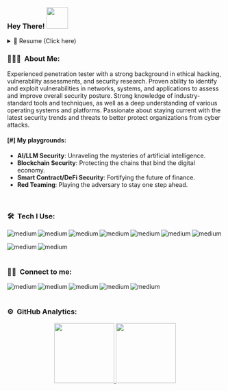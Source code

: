 ### Hey There! <img src="https://media.giphy.com/media/WUlplcMpOCEmTGBtBW/giphy.gif" width="50">

<details>
  <summary>📃 Resume (Click here)</summary>


## Education

- 📖 **Bachelor in computer science**\
📆 2015 - 2018\
📍 **Mithibai College** - Mumbai, India

## Experience

<img align="right" src="https://img.shields.io/badge/Kali_Linux-557C94?style=for-the-badge&logo=kali-linux&logoColor=white" />

  
- 👨‍💻 **Security Consultant II**\
📆 2021 - Present\
📍 **NetSPI** - India, Remote
  
- 👨‍💻 **Associate Consultant**\
📆 2020 - 2021\
📍 **Aujas Networks Ltd** - Mumbai, India

- 👨‍💻 **Executive Cyber-i**\
📆 2019 - 2019\
📍 **AGC Networks Ltd** - Mumbai, India


- 👨‍💻 **Freelancer/Bug Bounty Hunter**\
📆 2018 - 2019\
📍 **Freelancer** - India, Remote

</details>


### 👨🏻‍💻 &nbsp;About Me: 
<p><A guy who loves to break or you can say "just a tech"👨‍💻!

Experienced penetration tester with a strong background in ethical hacking, vulnerability assessments, and security research. Proven ability to identify and exploit vulnerabilities in networks, systems, and applications to assess and improve overall security posture. Strong knowledge of industry-standard tools and techniques, as well as a deep understanding of various operating systems and platforms. Passionate about staying current with the latest security trends and threats to better protect organizations from cyber attacks.

#### [#] My playgrounds:
- **AI/LLM Security**: Unraveling the mysteries of artificial intelligence.
- **Blockchain Security**: Protecting the chains that bind the digital economy.
- **Smart Contract/DeFi Security**: Fortifying the future of finance.
- **Red Teaming**: Playing the adversary to stay one step ahead.
</p>

<br>

### 🛠 &nbsp;Tech I Use:

[<img align="left" alt="medium" src="https://img.shields.io/badge/Python-14354C?style=for-the-badge&logo=python&logoColor=white" />][Python]

[<img align="left" alt="medium" src="https://img.shields.io/badge/Go-00ADD8?style=for-the-badge&logo=go&logoColor=white" />][Go]

[<img align="left" alt="medium" src="https://img.shields.io/badge/Shell_Script-121011?style=for-the-badge&logo=gnu-bash&logoColor=white" />][bash]

[<img align="left" alt="medium" src="https://img.shields.io/badge/PowerShell-5391FE?style=for-the-badge&logo=PowerShell&logoColor=white" />][Powershell]

[<img align="left" alt="medium" src="https://img.shields.io/badge/Kali_Linux-557C94?style=for-the-badge&logo=kali-linux&logoColor=white" />][Kali]

[<img align="left" alt="medium" src="https://img.shields.io/badge/Visual_Studio_Code-0078D4?style=for-the-badge&logo=visual%20studio%20code&logoColor=white" />][Vcode]

[<img align="left" alt="medium" src="https://img.shields.io/badge/C%23-239120?style=for-the-badge&logo=c-sharp&logoColor=white" />][CS]

<br>

[<img align="left" alt="medium" src="https://img.shields.io/badge/Ethereum-A6A9AA?style=for-the-badge&logo=ethereum&logoColor=white" />][Eth]

[<img align="left" alt="medium" src="https://img.shields.io/badge/GitHub-100000?style=for-the-badge&logo=github&logoColor=white" />][git]

<br>
<br>

### 🤝🏻 &nbsp;Connect to me:

[<img align="left" alt="medium" src="https://img.shields.io/badge/Twitter-1DA1F2?style=for-the-badge&logo=twitter&logoColor=white" />][Twitter]

[<img align="left" alt="medium" src="https://img.shields.io/badge/LinkedIn-0077B5?style=for-the-badge&logo=linkedin&logoColor=white" />][LinkedIn]

[<img align="left" alt="medium" src="https://img.shields.io/badge/Telegram-2CA5E0?style=for-the-badge&logo=telegram&logoColor=white" />][Telegram]

[<img align="left" alt="medium" src="https://img.shields.io/badge/ProtonMail-8B89CC?style=for-the-badge&logo=protonmail&logoColor=white" />][Protonmail]

[<img align="left" alt="medium" src="https://img.shields.io/badge/Gmail-D14836?style=for-the-badge&logo=gmail&logoColor=white" />][Gmail]

<br>
<br>

### ⚙️ &nbsp;GitHub Analytics:

<p align="center">
<a href="https://github.com/m4xx101">
<img height="140em" src="https://github-readme-stats-eight-theta.vercel.app/api?username=m4xx101&show_icons=true&theme=algolia&include_all_commits=true&count_private=true"/>
<img height="140em" src="https://github-readme-stats-eight-theta.vercel.app/api/top-langs/?username=m4xx101&layout=compact&langs_count=8&theme=algolia"/>
</a>
</p>

[Python]: https://www.python.org/
[Go]: https://golang.org/
[bash]: https://www.gnu.org/software/bash/
[Powershell]: https://docs.microsoft.com/en-us/powershell/
[Kali]: https://www.kali.org/
[Vcode]: https://code.visualstudio.com/
[CS]: https://docs.microsoft.com/en-us/dotnet/csharp/
[Eth]: https://ethereum.org/en/
[git]: https://github.com/m4xx101
[Twitter]: https://www.twitter.com/1m4xx0
[LinkedIn]: https://www.linkedin.com/in/deepakmistry101101
[Telegram]: https://t.me/m4xx101
[Protonmail]: mailto:m4xx101101@protonmail.com
[Gmail]: mailto:m4xx101101@gmail.com

